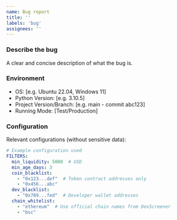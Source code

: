 ```yaml
---
name: Bug report
title: ''
labels: 'bug'
assignees: ''
---
```


### Describe the bug
A clear and concise description of what the bug is.

### Environment
- OS: [e.g. Ubuntu 22.04, Windows 11]
- Python Version: [e.g. 3.10.5]
- Project Version/Branch: [e.g. main - commit abc123]
- Running Mode: [Test/Production]

### Configuration
Relevant configurations (without sensitive data):
```yaml
# Example configuration used
FILTERS:
  min_liquidity: 5000  # USD
  min_age_days: 3
  coin_blacklist:
    - "0x123...def"  # Token contract addresses only
    - "0x456...abc"
  dev_blacklist:
    - "0x789...fed"  # Developer wallet addresses
  chain_whitelist:
    - "ethereum"  # Use official chain names from DexScreener
    - "bsc"


    